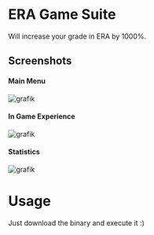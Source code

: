 # ERA Game Suite

Will increase your grade in ERA by 1000%.

## Screenshots

#### Main Menu

![grafik](https://user-images.githubusercontent.com/29947316/152348644-47b4ad17-5020-4254-b37b-b2af4f257a8a.png)

#### In Game Experience

![grafik](https://user-images.githubusercontent.com/29947316/152339369-470f0f8b-7dd8-4919-8663-a187e2711a6f.png)

#### Statistics

![grafik](https://user-images.githubusercontent.com/29947316/152345853-7fa7ae96-2b14-438b-9e0b-91ea58e7950f.png)

# Usage

Just download the binary and execute it :)
